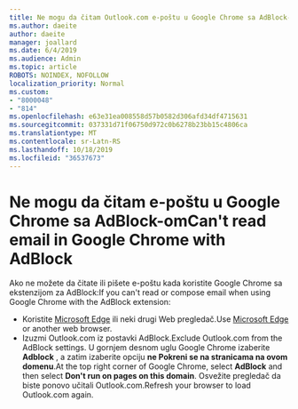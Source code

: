 ```yaml
---
title: Ne mogu da čitam Outlook.com e-poštu u Google Chrome sa AdBlock-om
ms.author: daeite
author: daeite
manager: joallard
ms.date: 6/4/2019
ms.audience: Admin
ms.topic: article
ROBOTS: NOINDEX, NOFOLLOW
localization_priority: Normal
ms.custom:
- "8000048"
- "814"
ms.openlocfilehash: e63e31ea008558d57b0582d306afd34df4715631
ms.sourcegitcommit: 037331d71f06750d972c0b6278b23bb15c4806ca
ms.translationtype: MT
ms.contentlocale: sr-Latn-RS
ms.lasthandoff: 10/18/2019
ms.locfileid: "36537673"
---
```

# <a name="cant-read-email-in-google-chrome-with-adblock"></a><span data-ttu-id="6510b-102">Ne mogu da čitam e-poštu u Google Chrome sa AdBlock-om</span><span class="sxs-lookup"><span data-stu-id="6510b-102">Can't read email in Google Chrome with AdBlock</span></span>

<span data-ttu-id="6510b-103">Ako ne možete da čitate ili pišete e-poštu kada koristite Google Chrome sa ekstenzijom za AdBlock:</span><span class="sxs-lookup"><span data-stu-id="6510b-103">If you can't read or compose email when using Google Chrome with the AdBlock extension:</span></span>

- <span data-ttu-id="6510b-104">Koristite [Microsoft Edge](https://go.microsoft.com/fwlink/p/?linkid=2001503&amp;clcid=0x409) ili neki drugi Web pregledač.</span><span class="sxs-lookup"><span data-stu-id="6510b-104">Use [Microsoft Edge](https://go.microsoft.com/fwlink/p/?linkid=2001503&amp;clcid=0x409) or another web browser.</span></span>
- <span data-ttu-id="6510b-105">Izuzmi Outlook.com iz postavki AdBlock.</span><span class="sxs-lookup"><span data-stu-id="6510b-105">Exclude Outlook.com from the AdBlock settings.</span></span> <span data-ttu-id="6510b-106">U gornjem desnom uglu Google Chrome izaberite **Adblock** , a zatim izaberite opciju **ne Pokreni se na stranicama na ovom domenu**.</span><span class="sxs-lookup"><span data-stu-id="6510b-106">At the top right corner of Google Chrome, select **AdBlock** and then select **Don't run on pages on this domain**.</span></span> <span data-ttu-id="6510b-107">Osvežite pregledač da biste ponovo učitali Outlook.com.</span><span class="sxs-lookup"><span data-stu-id="6510b-107">Refresh your browser to load Outlook.com again.</span></span>
